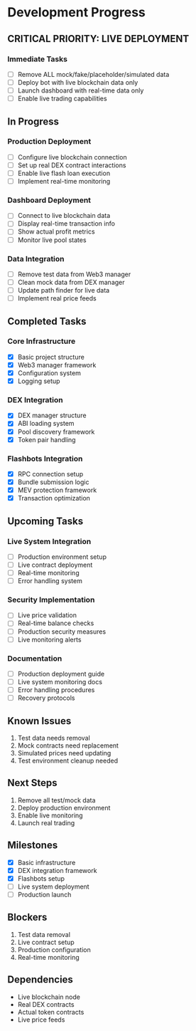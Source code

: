 # Development Progress

## CRITICAL PRIORITY: LIVE DEPLOYMENT

### Immediate Tasks
- [ ] Remove ALL mock/fake/placeholder/simulated data
- [ ] Deploy bot with live blockchain data only
- [ ] Launch dashboard with real-time data only
- [ ] Enable live trading capabilities

## In Progress

### Production Deployment
- [ ] Configure live blockchain connection
- [ ] Set up real DEX contract interactions
- [ ] Enable live flash loan execution
- [ ] Implement real-time monitoring

### Dashboard Deployment
- [ ] Connect to live blockchain data
- [ ] Display real-time transaction info
- [ ] Show actual profit metrics
- [ ] Monitor live pool states

### Data Integration
- [ ] Remove test data from Web3 manager
- [ ] Clean mock data from DEX manager
- [ ] Update path finder for live data
- [ ] Implement real price feeds

## Completed Tasks

### Core Infrastructure
- [x] Basic project structure
- [x] Web3 manager framework
- [x] Configuration system
- [x] Logging setup

### DEX Integration
- [x] DEX manager structure
- [x] ABI loading system
- [x] Pool discovery framework
- [x] Token pair handling

### Flashbots Integration
- [x] RPC connection setup
- [x] Bundle submission logic
- [x] MEV protection framework
- [x] Transaction optimization

## Upcoming Tasks

### Live System Integration
- [ ] Production environment setup
- [ ] Live contract deployment
- [ ] Real-time monitoring
- [ ] Error handling system

### Security Implementation
- [ ] Live price validation
- [ ] Real-time balance checks
- [ ] Production security measures
- [ ] Live monitoring alerts

### Documentation
- [ ] Production deployment guide
- [ ] Live system monitoring docs
- [ ] Error handling procedures
- [ ] Recovery protocols

## Known Issues
1. Test data needs removal
2. Mock contracts need replacement
3. Simulated prices need updating
4. Test environment cleanup needed

## Next Steps
1. Remove all test/mock data
2. Deploy production environment
3. Enable live monitoring
4. Launch real trading

## Milestones
- [x] Basic infrastructure
- [x] DEX integration framework
- [x] Flashbots setup
- [ ] Live system deployment
- [ ] Production launch

## Blockers
1. Test data removal
2. Live contract setup
3. Production configuration
4. Real-time monitoring

## Dependencies
- Live blockchain node
- Real DEX contracts
- Actual token contracts
- Live price feeds
